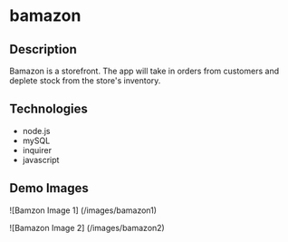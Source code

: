 # bamazon

## Description
Bamazon is a storefront. The app will take in orders from customers and deplete stock from the store's inventory. 

## Technologies
- node.js
- mySQL
- inquirer
- javascript

## Demo Images

![Bamzon Image 1]
(/images/bamazon1)

![Bamazon Image 2]
(/images/bamazon2)